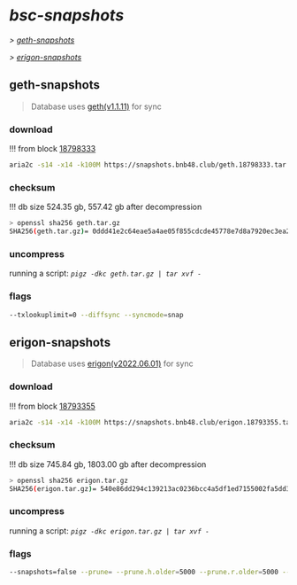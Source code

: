 # *bsc-snapshots*


*\> [geth-snapshots](#geth-snapshots)*

*\> [erigon-snapshots](#erigon-snapshots)*


## geth-snapshots


> Database uses [geth(v1.1.11)](https://github.com/bnb-chain/bsc/releases/tag/v1.1.11) for sync


### download

<!-- begin_geth -->

!!! from block [18798333](https://bscscan.com/block/18798333)
```bash
aria2c -s14 -x14 -k100M https://snapshots.bnb48.club/geth.18798333.tar.gz -o geth.tar.gz
```


### checksum


!!! db size 524.35 gb, 557.42 gb after decompression
```bash
> openssl sha256 geth.tar.gz
SHA256(geth.tar.gz)= 0ddd41e2c64eae5a4ae05f855cdcde45778e7d8a7920ec3ea2a88d212574d5b6
```

<!-- end_geth -->

### uncompress


running a script: _`pigz -dkc geth.tar.gz | tar xvf -`_


### flags


```bash
--txlookuplimit=0 --diffsync --syncmode=snap
```


## erigon-snapshots


> Database uses [erigon(v2022.06.01)](https://github.com/ledgerwatch/erigon/releases/tag/v2022.06.01) for sync


### download

<!-- begin_erigon -->

!!! from block [18793355](https://bscscan.com/block/18793355)
```bash
aria2c -s14 -x14 -k100M https://snapshots.bnb48.club/erigon.18793355.tar.gz -o erigon.tar.gz
```


### checksum


!!! db size 745.84 gb, 1803.00 gb after decompression
```bash
> openssl sha256 erigon.tar.gz
SHA256(erigon.tar.gz)= 540e86dd294c139213ac0236bcc4a5df1ed7155002fa5dd310d6388aa40316ab
```

<!-- end_erigon -->

### uncompress


running a script: _`pigz -dkc erigon.tar.gz | tar xvf -`_


### flags


```bash
--snapshots=false --prune= --prune.h.older=5000 --prune.r.older=5000 --prune.t.older=5000 --prune.c.older=5000
```
